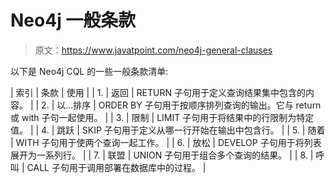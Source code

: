# Neo4j 一般条款

> 原文：<https://www.javatpoint.com/neo4j-general-clauses>

以下是 Neo4j CQL 的一些一般条款清单:

| 索引 | 条款 | 使用 |
| 1. | 返回 | RETURN 子句用于定义查询结果集中包含的内容。 |
| 2. | 以...排序 | ORDER BY 子句用于按顺序排列查询的输出。它与 return 或 with 子句一起使用。 |
| 3. | 限制 | LIMIT 子句用于将结果中的行限制为特定值。 |
| 4. | 跳跃 | SKIP 子句用于定义从哪一行开始在输出中包含行。 |
| 5. | 随着 | WITH 子句用于使两个查询一起工作。 |
| 6. | 放松 | DEVELOP 子句用于将列表展开为一系列行。 |
| 7. | 联盟 | UNION 子句用于组合多个查询的结果。 |
| 8. | 呼叫 | CALL 子句用于调用部署在数据库中的过程。 |